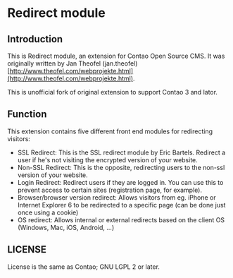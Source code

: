 # Redirect module

## Introduction

This is Redirect module, an extension for Contao Open Source CMS.  It was
originally written by Jan Theofel (jan.theofel)
[http://www.theofel.com/webprojekte.html](http://www.theofel.com/webprojekte.html).

This is unofficial fork of original extension to support Contao 3 and lator.


## Function

This extension contains five different front end modules for redirecting
visitors:

* SSL Redirect: This is the SSL redirect module by Eric Bartels. Redirect a user if he's not visiting the encrypted version of your website.
* Non-SSL Redirect: This is the opposite, redirecting users to the non-ssl version of your website.
* Login Redirect: Redirect users if they are logged in. You can use this to prevent access to certain sites (registration page, for example).
* Browser/browser version redirect: Allows visitors from eg. iPhone or Internet Explorer 6 to be redirected to a specific page (can be done just once using a cookie)
* OS redirect: Allows internal or external redirects based on the client OS (Windows, Mac, iOS, Android, ...)

## LICENSE

License is the same as Contao; GNU LGPL 2 or later.
